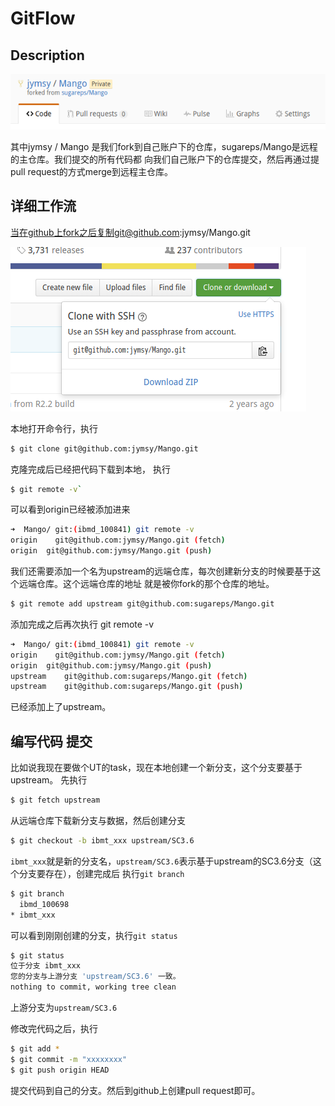 GitFlow
=======

Description
-----------

![本地仓库](https://raw.githubusercontent.com/jymsy/GitFlow/master/1.png)

其中jymsy / Mango 是我们fork到自己账户下的仓库，sugareps/Mango是远程的主仓库。我们提交的所有代码都
向我们自己账户下的仓库提交，然后再通过提pull request的方式merge到远程主仓库。




详细工作流
-----

当在github上fork之后复制git@github.com:jymsy/Mango.git

![本地仓库](https://raw.githubusercontent.com/jymsy/GitFlow/master/2.png)

本地打开命令行，执行
```sh
$ git clone git@github.com:jymsy/Mango.git
```

克隆完成后已经把代码下载到本地， 执行
```sh
$ git remote -v`
```

可以看到origin已经被添加进来
```sh
➜  Mango/ git:(ibmd_100841) git remote -v
origin    git@github.com:jymsy/Mango.git (fetch)
origin  git@github.com:jymsy/Mango.git (push)

```

我们还需要添加一个名为upstream的远端仓库，每次创建新分支的时候要基于这个远端仓库。这个远端仓库的地址
就是被你fork的那个仓库的地址。
```sh
$ git remote add upstream git@github.com:sugareps/Mango.git
```

添加完成之后再次执行 git remote -v
```sh
➜  Mango/ git:(ibmd_100841) git remote -v
origin    git@github.com:jymsy/Mango.git (fetch)
origin  git@github.com:jymsy/Mango.git (push)
upstream    git@github.com:sugareps/Mango.git (fetch)
upstream    git@github.com:sugareps/Mango.git (push)
```
已经添加上了upstream。


编写代码 提交
-----
比如说我现在要做个UT的task，现在本地创建一个新分支，这个分支要基于upstream。
先执行
```sh
$ git fetch upstream
```
从远端仓库下载新分支与数据，然后创建分支
```sh
$ git checkout -b ibmt_xxx upstream/SC3.6
```
`ibmt_xxx`就是新的分支名，`upstream/SC3.6`表示基于upstream的SC3.6分支（这个分支要存在），创建完成后
执行`git branch`
```sh
$ git branch
  ibmd_100698
* ibmt_xxx

```
可以看到刚刚创建的分支，执行`git status`
```sh
$ git status
位于分支 ibmt_xxx
您的分支与上游分支 'upstream/SC3.6' 一致。
nothing to commit, working tree clean
```
上游分支为`upstream/SC3.6`

修改完代码之后，执行
```sh
$ git add *
$ git commit -m "xxxxxxxx"
$ git push origin HEAD
```
提交代码到自己的分支。然后到github上创建pull request即可。

